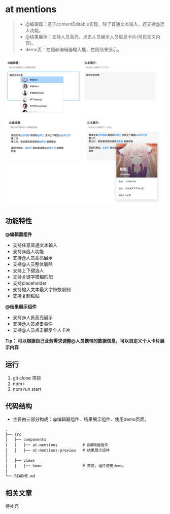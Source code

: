 # at mentions 

> * @编辑器：基于contentEditable实现，除了普通文本输入，还支持@选人功能。
> * @结果展示：支持人员高亮，点击人员展示人员信息卡片(可自定义内容)。
> * demo页：左侧@编辑器输入框，右侧结果展示。

![](./demo/demo-2.png)
![](./demo/demo-5.png)


## 功能特性

**@编辑器组件**

* 支持任意普通文本输入
* 支持@选人功能
* 支持@人员高亮展示
* 支持@人员整体删除
* 支持上下键选人
* 支持关键字模糊匹配
* 支持placeholder
* 支持输入文本最大字符数限制
* 支持复制粘贴

**@结果展示组件**
*  支持@人员高亮展示
*  支持@人员点击事件
*  支持@人员点击展示个人卡片

**Tip： 可以根据自己业务需求调整@人员携带的数据信息，可以自定义个人卡片展示内容**

## 运行
1. git clone 项目
2. npm i
3. npm run start


## 代码结构
* 主要由三部分构成：@编辑器组件、结果展示组件、使用demo页面。

```tree
.
├── src                           
│   ├── components                 
│   │   ├── at-mentions           # @编辑器组件
│   │   ├── at-mentions-preview   # 结果展示组件
│
│   ├── views                 
│   │   ├── home                  # 首页。组件使用demo。
│
└── README.md
```


## 相关文章

待补充

